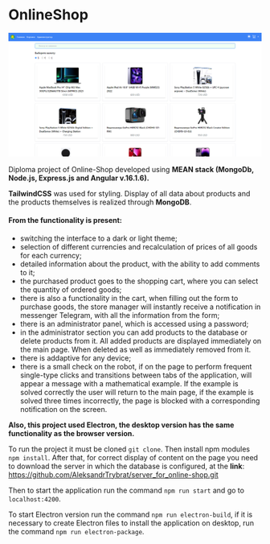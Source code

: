 # OnlineShop

![](./src/assets/online-shop.png)

Diploma project of Online-Shop developed using **MEAN stack
(MongoDb, Node.js, Express.js and Angular v.16.1.6).**

**TailwindCSS** was used for styling.
Display of all data about products and the products themselves is realized through **MongoDB**.

#### From the functionality is present:

- switching the interface to a dark or light theme;
- selection of different currencies and recalculation of prices of all goods for each currency;
- detailed information about the product, with the ability to add comments to it;
- the purchased product goes to the shopping cart, where you can select the quantity of ordered goods;
- there is also a functionality in the cart, when filling out the form to purchase goods, the store manager will instantly receive a notification in messenger Telegram, with all the information from the form;
- there is an administrator panel, which is accessed using a password;
- in the administrator section you can add products to the database or delete products from it. All added products are displayed immediately on the main page. When deleted as well as immediately removed from it.
- there is addaptive for any device;
- there is a small check on the robot, if on the page to perform frequent single-type clicks and transitions between tabs of the application, will appear a message with a mathematical example. If the example is solved correctly the user will return to the main page, if the example is solved three times incorrectly, the page is blocked with a corresponding notification on the screen.

**Also, this project used Electron, the desktop version has the same functionality as the browser version.**

To run the project it must be cloned `git clone`.
Then install npm modules `npm install`.
After that, for correct display of content on the page you need to download the server in which the database is configured, at the **link**: <https://github.com/AleksandrTrybrat/server_for_online-shop.git>

Then to start the application run the command `npm run start` and go to `localhost:4200`.

To start Electron version run the command `npm run electron-build`, if it is necessary to create Electron files to install the application on desktop, run the command `npm run electron-package`.
